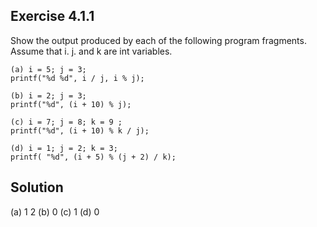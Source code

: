 ## Exercise 4.1.1

Show the output produced by each of the following program fragments. Assume that i. j. and k are int variables.
```
(a) i = 5; j = 3;
printf("%d %d", i / j, i % j);

(b) i = 2; j = 3;
printf("%d", (i + 10) % j);

(c) i = 7; j = 8; k = 9 ;
printf("%d", (i + 10) % k / j);

(d) i = 1; j = 2; k = 3;
printf( "%d", (i + 5) % (j + 2) / k);
```

## Solution
(a) 1 2
(b) 0
(c) 1
(d) 0
